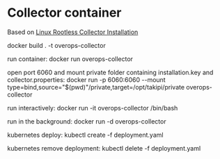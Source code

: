 # Collector container
Based on [Linux Rootless Collector Installation](https://doc.overops.com/docs/linux-rootless-collector-install)

docker build . -t overops-collector

run container:
docker run overops-collector

open port 6060 and mount private folder containing installation.key and collector.properties:
docker run -p 6060:6060 --mount type=bind,source="$(pwd)"/private,target=/opt/takipi/private overops-collector

run interactively:
docker run -it overops-collector /bin/bash

run in the background:
docker run -d overops-collector


kubernetes deploy:
kubectl create -f deployment.yaml

kubernetes remove deployment:
kubectl delete -f deployment.yaml